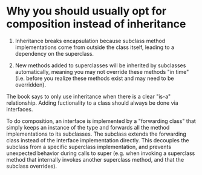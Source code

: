 # Why you should usually opt for composition instead of inheritance

1. Inheritance breaks encapsulation because subclass method implementations come from outside the class itself, leading to a dependency on the superclass.

2. New methods added to superclasses will be inherited by subclasses automatically, meaning you may not override these methods "in time" (i.e. before you realize these methods exist and may need to be overridden).  

The book says to only use inheritance when there is a clear "is-a" relationship. Adding fuctionality to a class should always be done via interfaces.  

To do composition, an interface is implemented by a "forwarding class" that simply keeps an instance of the type and forwards all the method implementations to its subclasses. The subclass extends the forwarding class instead of the interface implementation directly. This decouples the subclass from a specific superclass implementation, and prevents unexpected behavior during calls to super (e.g. when invoking a superclass method that internally invokes another superclass method, and that the subclass overrides).


